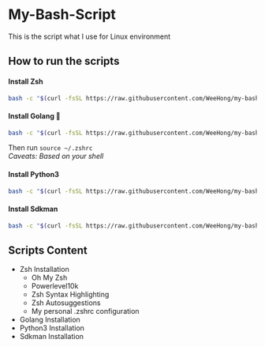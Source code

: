 # My-Bash-Script
This is the script what I use for Linux environment

## How to run the scripts
#### Install Zsh
```bash
bash -c "$(curl -fsSL https://raw.githubusercontent.com/WeeHong/my-bash-script/main/zsh/installer.sh)"
```

#### Install Golang 💖
```bash
bash -c "$(curl -fsSL https://raw.githubusercontent.com/WeeHong/my-bash-script/main/golang/installer.sh)"
```
Then run `source ~/.zshrc`
<br />*Caveats: Based on your shell*

#### Install Python3
```bash
bash -c "$(curl -fsSL https://raw.githubusercontent.com/WeeHong/my-bash-script/main/python/installer.sh)"
```

#### Install Sdkman
```bash
bash -c "$(curl -fsSL https://raw.githubusercontent.com/WeeHong/my-bash-script/main/sdkman/installer.sh)"
```

## Scripts Content
- Zsh Installation
  - Oh My Zsh
  - Powerlevel10k
  - Zsh Syntax Highlighting
  - Zsh Autosuggestions
  - My personal .zshrc configuration
- Golang Installation
- Python3 Installation
- Sdkman Installation

